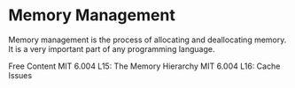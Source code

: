# Memory Management

Memory management is the process of allocating and deallocating memory. It is a very important part of any programming language.

<ResourceGroupTitle>Free Content</ResourceGroupTitle>
<BadgeLink colorScheme='red' badgeText='Watch' href='https://www.youtube.com/watch?v=vjYF_fAZI5E&list=PLrRW1w6CGAcXbMtDFj205vALOGmiRc82-&index=24'>MIT 6.004 L15: The Memory Hierarchy</BadgeLink>
<BadgeLink colorScheme='red' badgeText='Watch' href='https://www.youtube.com/watch?v=ajgC3-pyGlk&index=25&list=PLrRW1w6CGAcXbMtDFj205vALOGmiRc82-'>MIT 6.004 L16: Cache Issues</BadgeLink>
